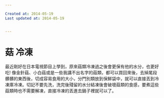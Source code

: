 ```yaml
---

Created at: 2014-05-19
Last updated at: 2014-05-19


---
```


# 菇 冷凍


最近剛好在日本電視節目上學到，原來菇類冷凍過之後會更保有他的水分，也更好吃! 像金針菇、小白菇或是一些我講不出名字的菇類，都可以買回來後，去掉尾段髒髒的東西後，切成容易食用的大小，分門別類放到保鮮袋中，就可以直接丟到冷凍庫冷凍。切記不要先洗，洗完後殘留的水分結凍後會破壞菇類的食感，要煮這些菇類時也不需要解凍，直接冷凍的丟進去鍋子裡就可以了。

